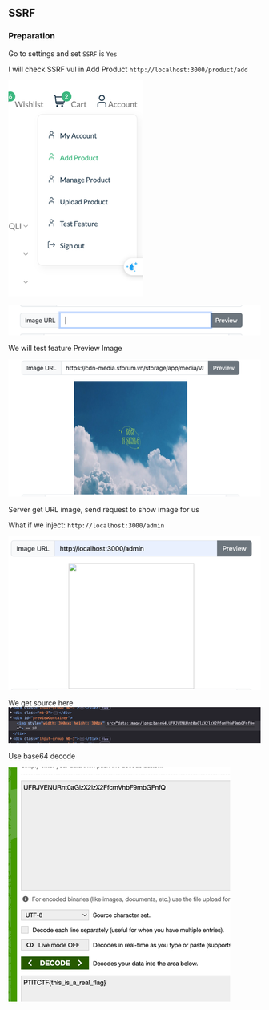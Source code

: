## SSRF

### Preparation 

Go to settings and set `SSRF` is `Yes`

I will check SSRF vul in Add Product `http://localhost:3000/product/add`

![img.png](img.png)

![img_1.png](img_1.png)

We will test feature Preview Image

![img_2.png](img_2.png)

Server get URL image, send request to show image for us

What if we inject: `http://localhost:3000/admin`

![img_3.png](img_3.png)

We get source here 
![img_4.png](img_4.png)

Use base64 decode

![img_5.png](img_5.png)